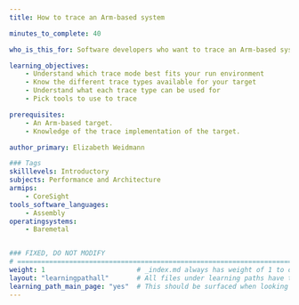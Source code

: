 ```yaml
---
title: How to trace an Arm-based system

minutes_to_complete: 40

who_is_this_for: Software developers who want to trace an Arm-based system.

learning_objectives: 
    - Understand which trace mode best fits your run environment
    - Know the different trace types available for your target
    - Understand what each trace type can be used for
    - Pick tools to use to trace

prerequisites:
    - An Arm-based target.
    - Knowledge of the trace implementation of the target.

author_primary: Elizabeth Weidmann

### Tags
skilllevels: Introductory
subjects: Performance and Architecture
armips:
    - CoreSight
tools_software_languages:
    - Assembly
operatingsystems:
    - Baremetal


### FIXED, DO NOT MODIFY
# ================================================================================
weight: 1                       # _index.md always has weight of 1 to order correctly
layout: "learningpathall"       # All files under learning paths have this same wrapper
learning_path_main_page: "yes"  # This should be surfaced when looking for related content. Only set for _index.md of learning path content.
---
```

